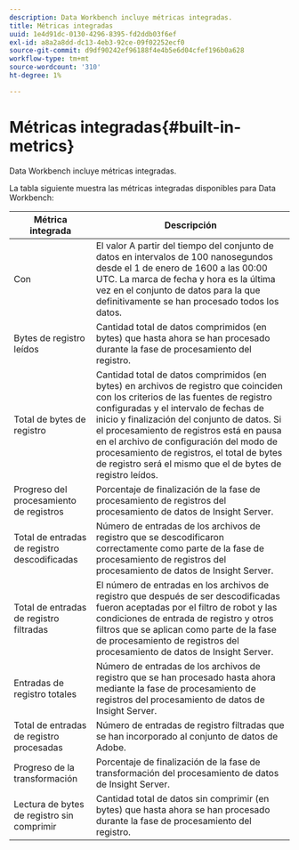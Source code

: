 ```yaml
---
description: Data Workbench incluye métricas integradas.
title: Métricas integradas
uuid: 1e4d91dc-0130-4296-8395-fd2ddb03f6ef
exl-id: a8a2a8dd-dc13-4eb3-92ce-09f02252ecf0
source-git-commit: d9df90242ef96188f4e4b5e6d04cfef196b0a628
workflow-type: tm+mt
source-wordcount: '310'
ht-degree: 1%

---
```


# Métricas integradas{#built-in-metrics}

Data Workbench incluye métricas integradas.

La tabla siguiente muestra las métricas integradas disponibles para Data Workbench:

| Métrica integrada | Descripción |
|---|---|
| Con | El valor A partir del tiempo del conjunto de datos en intervalos de 100 nanosegundos desde el 1 de enero de 1600 a las 00:00 UTC. La marca de fecha y hora es la última vez en el conjunto de datos para la que definitivamente se han procesado todos los datos. |
| Bytes de registro leídos | Cantidad total de datos comprimidos (en bytes) que hasta ahora se han procesado durante la fase de procesamiento del registro. |
| Total de bytes de registro | Cantidad total de datos comprimidos (en bytes) en archivos de registro que coinciden con los criterios de las fuentes de registro configuradas y el intervalo de fechas de inicio y finalización del conjunto de datos. Si el procesamiento de registros está en pausa en el archivo de configuración del modo de procesamiento de registros, el total de bytes de registro será el mismo que el de bytes de registro leídos. |
| Progreso del procesamiento de registros | Porcentaje de finalización de la fase de procesamiento de registros del procesamiento de datos de Insight Server. |
| Total de entradas de registro descodificadas | Número de entradas de los archivos de registro que se descodificaron correctamente como parte de la fase de procesamiento de registros del procesamiento de datos de Insight Server. |
| Total de entradas de registro filtradas | El número de entradas en los archivos de registro que después de ser descodificadas fueron aceptadas por el filtro de robot y las condiciones de entrada de registro y otros filtros que se aplican como parte de la fase de procesamiento de registros del procesamiento de datos de Insight Server. |
| Entradas de registro totales | Número de entradas de los archivos de registro que se han procesado hasta ahora mediante la fase de procesamiento de registros del procesamiento de datos de Insight Server. |
| Total de entradas de registro procesadas | Número de entradas de registro filtradas que se han incorporado al conjunto de datos de Adobe. |
| Progreso de la transformación | Porcentaje de finalización de la fase de transformación del procesamiento de datos de Insight Server. |
| Lectura de bytes de registro sin comprimir | Cantidad total de datos sin comprimir (en bytes) que hasta ahora se han procesado durante la fase de procesamiento del registro. |
